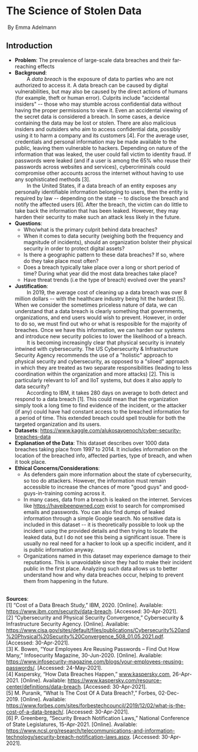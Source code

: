 # The Science of Stolen Data
&nbsp;By Emma Adelmann<br>

## Introduction

* **Problem**: The prevalence of large-scale data breaches and their far-reaching effects
* **Background**: <br>
&emsp;&emsp;
A *data breach* is the exposure of data to parties who are not authorized to access it. A data breach can be caused by digital vulnerabilities, but may also be caused by the direct actions of humans (for example, theft or human error). Culprits include "accidental insiders" -- those who may stumble across confidential data without having the proper permissions to view it. Even an accidental viewing of the secret data is considered a breach. In some cases, a device containing the data may be lost or stolen. There are also malicious insiders and outsiders who aim to access confidential data, possibly using it to harm a company and its customers [4]. For the average user, credentials and personal information may be made available to the public, leaving them vulnerable to hackers. Depending on nature of the information that was leaked, the user could fall victim to identity fraud. If passwords were leaked (and if a user is among the 65% who reuse their passwords across websites and services), cybercriminals could compromise other accounts across the internet without having to use any sophisticated methods [3].<br>
&emsp;&emsp;
In the United States, if a data breach of an entity exposes any personally identifiable information belonging to users, then the entity is required by law -- depending on the state -- to disclose the breach and notify the affected users [6]. After the breach, the victim can do little to take back the information that has been leaked. However, they may harden their security to make such an attack less likely in the future.
* **Questions**:
    - Who/what is the primary culprit behind data breaches?
    - When it comes to data security (weighing both the frequency and magnitude of incidents), should an organization bolster their physical security in order to protect digital assets?
    - Is there a geographic pattern to these data breaches? If so, where do they take place most often?
    - Does a breach typically take place over a long or short period of time? During what year did the most data breaches take place?
    - Have threat trends (i.e the type of breach) evolved over the years?
* **Justification**: <br>
&emsp;&emsp;
In 2019, the average cost of cleaning up a data breach was over 8 million dollars -- with the healthcare industry being hit the hardest [5]. When we consider the sometimes priceless nature of data, we can understand that a data breach is clearly something that governments, organizations, and end users would wish to prevent. However, in order to do so, we must find out who or what is resposible for the majority of breaches. Once we have this information, we can harden our systems and introduce new security policies to lower the likelihood of a breach.<br>
&emsp;&emsp;
It is becoming increasingly clear that physical security is innately intwined with cybersecurity. The US Cybersecurity & Infrastructure Security Agency recommends the use of a "holistic" approach to physical security and cybersecurity, as opposed to a "siloed" approach in which they are treated as two separate responsibilities (leading to less coordination within the organization and more attacks) [2]. This is particularly relevant to IoT and IIoT systems, but does it also apply to data security?<br>
&emsp;&emsp;
According to IBM, it takes 280 days on average to both detect and respond to a data breach [1]. This could mean that the organization simply took a long time to find evidence of the incident, or the attacker (if any) could have had constant access to the breached information for a period of time. This extended breach could spell trouble for both the targeted organization and its users.
* **Datasets**: https://www.kaggle.com/alukosayoenoch/cyber-security-breaches-data
* **Explanation of the Data**: This dataset describes over 1000 data breaches taking place from 1997 to 2014. It includes information on the location of the breached info, affected parties, type of breach, and when it took place. 
* **Ethical Concerns/Considerations**:
    - As defenders gain more information about the state of cybersecurity, so too do attackers. However, the information must remain accessible to increase the chances of more "good guys" and good-guys-in-training coming across it.
    - In many cases, data from a breach is leaked on the internet. Services like https://haveibeenpwned.com exist to search for compromised emails and passwords. You can also find dumps of leaked information through a simple Google search. No sensitive data is included in this dataset -- it is theoretically possible to look up the incident using the provided details and then trying to locate the leaked data, but I do not see this being a significant issue. There is usually no real need for a hacker to look up a specific incident, and it is public information anyway.
    - Organizations named in this dataset may experience damage to their reputations. This is unavoidable since they had to make their incident public in the first place. Analyzing such data allows us to better understand how and why data breaches occur, helping to prevent them from happening in the future.<br><br>

**Sources**:<br>
[1] “Cost of a Data Breach Study,” IBM, 2020. [Online]. Available: https://www.ibm.com/security/data-breach. [Accessed: 30-Apr-2021]. <br>
[2] “Cybersecurity and Physical Security Convergence,” Cybersecurity & Infrastructure Security Agency. [Online]. Available: https://www.cisa.gov/sites/default/files/publications/Cybersecurity%20and%20Physical%20Security%20Convergence_508_01.05.2021.pdf. [Accessed: 30-Apr-2021]. <br>
[3] K. Bowen, “Your Employees Are Reusing Passwords – Find Out How Many,” Infosecurity Magazine, 30-Jun-2020. [Online]. Available: https://www.infosecurity-magazine.com/blogs/your-employees-reusing-passwords/. [Accessed: 24-May-2021].<br>
[4] Kaspersky, “How Data Breaches Happen,” www.kaspersky.com, 26-Apr-2021. [Online]. Available: https://www.kaspersky.com/resource-center/definitions/data-breach. [Accessed: 30-Apr-2021]. <br>
[5] M. Puranik, “What Is The Cost Of A Data Breach?,” Forbes, 02-Dec-2019. [Online]. Available: https://www.forbes.com/sites/forbestechcouncil/2019/12/02/what-is-the-cost-of-a-data-breach/. [Accessed: 30-Apr-2021]. <br>
[6] P. Greenberg, “Security Breach Notification Laws,” National Conference of State Legislatures, 15-Apr-2021. [Online]. Available: https://www.ncsl.org/research/telecommunications-and-information-technology/security-breach-notification-laws.aspx. [Accessed: 30-Apr-2021]. <br>
